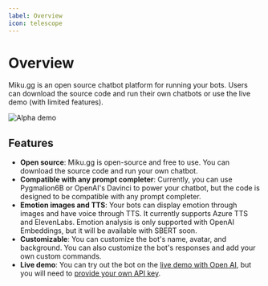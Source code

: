```yaml
---
label: Overview
icon: telescope
---
```

# Overview

Miku.gg is an open source chatbot platform for running your bots. Users can download the source code and run their own chatbots or use the live demo (with limited features).

![Alpha demo](/assets/overview.png)

## Features

-   **Open source**: Miku.gg is open-source and free to use. You can download the source code and run your own chatbot.
-   **Compatible with any prompt completer**: Currently, you can use Pygmalion6B or OpenAI's Davinci to power your chatbot, but the code is designed to be compatible with any prompt completer.
-   **Emotion images and TTS**: Your bots can display emotion through images and have voice through TTS. It currently supports Azure TTS and ElevenLabs. Emotion analysis is only supported with OpenAI Embeddings, but it will be available with SBERT soon.
-   **Customizable**: You can customize the bot's name, avatar, and background. You can also customize the bot's responses and add your own custom commands.
-   **Live demo**: You can try out the bot on the [live demo with Open AI](https://alpha.miku.gg), but you will need to [provide your own API key](/guides/run-cloud.md#1.-Get-an-OpenAI-API-key).
